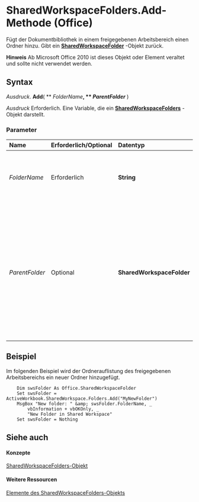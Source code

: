 
# SharedWorkspaceFolders.Add-Methode (Office)

Fügt der Dokumentbibliothek in einem freigegebenen Arbeitsbereich einen Ordner hinzu. Gibt ein  **[SharedWorkspaceFolder](297c4ed7-2232-5240-ca34-d374038c66a2.md)** -Objekt zurück.


 **Hinweis**  Ab Microsoft Office 2010 ist dieses Objekt oder Element veraltet und sollte nicht verwendet werden.


## Syntax

 _Ausdruck_. **Add**( ** _FolderName_**, ** _ParentFolder_** )

 _Ausdruck_ Erforderlich. Eine Variable, die ein **[SharedWorkspaceFolders](a9020edc-f199-6bab-75d1-c2bdc2a547d3.md)** -Objekt darstellt.


### Parameter



|**Name**|**Erforderlich/Optional**|**Datentyp**|**Beschreibung**|
|:-----|:-----|:-----|:-----|
| _FolderName_|Erforderlich|**String**|Der Name des Ordners, der dem aktuellen freigegebenen Arbeitsbereich hinzugefügt werden soll.|
| _ParentFolder_|Optional|**SharedWorkspaceFolder**|Der Unterordner, in dem der neue Ordner platziert werden soll, wenn er nicht im Hauptordner der Dokumentbibliothek im freigegebenen Arbeitsbereich platziert werden soll. Fügen Sie den Ordner dem Hauptordner der Dokumentbibliothek hinzu, indem Sie dieses optionale Argument leer lassen.|

## Beispiel

Im folgenden Beispiel wird der Ordnerauflistung des freigegebenen Arbeitsbereichs ein neuer Ordner hinzugefügt.


```
    Dim swsFolder As Office.SharedWorkspaceFolder 
    Set swsFolder = ActiveWorkbook.SharedWorkspace.Folders.Add("MyNewFolder") 
    MsgBox "New folder: " &amp; swsFolder.FolderName, _ 
        vbInformation + vbOKOnly, _ 
        "New Folder in Shared Workspace" 
    Set swsFolder = Nothing 

```


## Siehe auch


#### Konzepte


[SharedWorkspaceFolders-Objekt](a9020edc-f199-6bab-75d1-c2bdc2a547d3.md)
#### Weitere Ressourcen


[Elemente des SharedWorkspaceFolders-Objekts](http://msdn.microsoft.com/library/b0f86e38-ab1e-fc78-e543-f37705ebebf7%28Office.15%29.aspx)